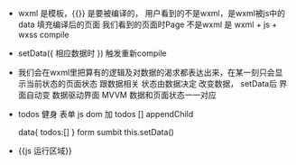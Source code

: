 - wxml  是模板，{{}} 是要被编译的，
用户看到的不是wxml，是wxml被js中的data 填充编译后的页面
我们看到的页面时Page 不是wxml  是 wxml + js + wxss compile

- setData({
    相应数据时
})  触发重新compile

- 我们会在wxml里把算有的逻辑及对数据的渴求都表达出来，在某一刻只会显示当前状态的页面状态 跟数据相关
   状态由数据决定
   改变数据， setData后 界面自动变 数据驱动界面 MVVM
   数据和页面状态一一对应

- todos 
    健身
    表单
    js dom 加 todos []  appendChild

    data{
        todos:[]
    }
    form sumbit  this.setData()

- {{js 运行区域}}